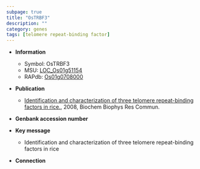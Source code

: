 ```yaml
---
subpage: true
title: "OsTRBF3"
description: ""
category: genes
tags: [telomere repeat-binding factor]
---
```


* **Information**  
    + Symbol: OsTRBF3  
    + MSU: [LOC_Os01g51154](http://rice.plantbiology.msu.edu/cgi-bin/ORF_infopage.cgi?orf=LOC_Os01g51154)  
    + RAPdb: [Os01g0708000](http://rapdb.dna.affrc.go.jp/viewer/gbrowse_details/irgsp1?name=Os01g0708000)  

* **Publication**  
    + [Identification and characterization of three telomere repeat-binding factors in rice.](http://www.ncbi.nlm.nih.gov/pubmed?term=Identification+and+characterization+of+three+telomere+repeat-binding+factors+in+rice.%5BTitle%5D), 2008, Biochem Biophys Res Commun.

* **Genbank accession number**  

* **Key message**  
    + Identification and characterization of three telomere repeat-binding factors in rice

* **Connection**  



